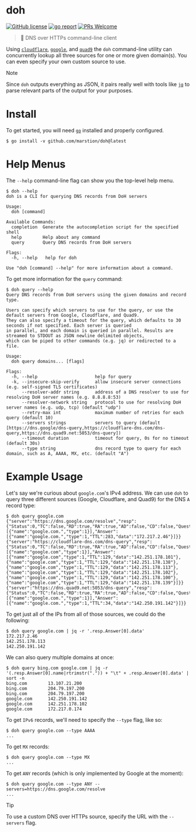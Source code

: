 # doh

[![GitHub license](https://img.shields.io/badge/license-MIT-blue.svg)](https://github.com/marstion/doh/blob/master/LICENSE)
[![go report](https://goreportcard.com/badge/github.com/marstion/doh)](https://goreportcard.com/report/github.com/marstion/doh)
[![PRs Welcome](https://img.shields.io/badge/PRs-welcome-brightgreen.svg)](https://github.com/marstion/doh/pulls)

> 🍩  DNS over HTTPs command-line client

Using [`cloudflare`](https://developers.cloudflare.com/1.1.1.1/dns-over-https/), [`google`](https://developers.google.com/speed/public-dns/docs/dns-over-https), and [`quad9`](https://quad9.net/doh-quad9-dns-servers/) the `doh` command-line utility can concurrently lookup all three sources for one or more given domain(s). You can even specify your own custom source to use.

> [!NOTE]
> Since `doh` outputs everything as JSON, it pairs really well with tools like [`jq`](https://stedolan.github.io/jq/) to parse relevant parts of the output for your purposes.

# Install

To get started, you will need [`go`](https://golang.org/doc/install) installed and properly configured.

```shell
$ go install -v github.com/marstion/doh@latest
```

# Help Menus

The `--help` command-line flag can show you the top-level help menu.

```console
$ doh --help
doh is a CLI for querying DNS records from DoH servers

Usage:
  doh [command]

Available Commands:
  completion  Generate the autocompletion script for the specified shell
  help        Help about any command
  query       Query DNS records from DoH servers

Flags:
  -h, --help   help for doh

Use "doh [command] --help" for more information about a command.
```

To get more information for the `query` command:
```console
$ doh query --help
Query DNS records from DoH servers using the given domains and record type.

Users can specify which servers to use for the query, or use the default servers from Google, Cloudflare, and Quad9.
They can also specify a timeout for the query, which defaults to 30 seconds if not specified. Each server is queried
in parallel, and each domain is queried in parallel. Results are streamed to STDOUT as JSON newline delimited objects,
which can be piped to other commands (e.g. jq) or redirected to a file.

Usage:
  doh query domains... [flags]

Flags:
  -h, --help                      help for query
  -k, --insecure-skip-verify      allow insecure server connections (e.g. self-signed TLS certificates)
      --resolver-addr string      address of a DNS resolver to use for resolving DoH server names (e.g. 8.8.8.8:53)
      --resolver-network string   protocol to use for resolving DoH server names (e.g. udp, tcp) (default "udp")
      --retry-max int             maximum number of retries for each query (default 10)
      --servers strings           servers to query (default [https://dns.google/dns-query,https://cloudflare-dns.com/dns-query,https://dns.quad9.net:5053/dns-query])
      --timeout duration          timeout for query, 0s for no timeout (default 30s)
      --type string               dns record type to query for each domain, such as A, AAAA, MX, etc. (default "A")
```

# Example Usage

Let's say we're curious about `google.com`'s IPv4 address. We can use `doh` to query three different sources (Google, Cloudflare, and Quad9) for the DNS `A` record type:

```console
$ doh query google.com
{"server":"https://dns.google.com/resolve","resp":{"Status":0,"TC":false,"RD":true,"RA":true,"AD":false,"CD":false,"Question":[{"name":"google.com.","type":1}],"Answer":[{"name":"google.com.","type":1,"TTL":283,"data":"172.217.2.46"}]}}
{"server":"https://cloudflare-dns.com/dns-query","resp":{"Status":0,"TC":false,"RD":true,"RA":true,"AD":false,"CD":false,"Question":[{"name":"google.com","type":1}],"Answer":[{"name":"google.com","type":1,"TTL":129,"data":"142.251.178.101"},{"name":"google.com","type":1,"TTL":129,"data":"142.251.178.138"},{"name":"google.com","type":1,"TTL":129,"data":"142.251.178.113"},{"name":"google.com","type":1,"TTL":129,"data":"142.251.178.102"},{"name":"google.com","type":1,"TTL":129,"data":"142.251.178.100"},{"name":"google.com","type":1,"TTL":129,"data":"142.251.178.139"}]}}
{"server":"https://dns.quad9.net:5053/dns-query","resp":{"Status":0,"TC":false,"RD":true,"RA":true,"AD":false,"CD":false,"Question":[{"name":"google.com.","type":1}],"Answer":[{"name":"google.com.","type":1,"TTL":34,"data":"142.250.191.142"}]}}
```

To get just all of the IPs from all of those sources, we could do the following:

```console
$ doh query google.com | jq -r '.resp.Answer[0].data'
172.217.2.46
142.251.178.113
142.250.191.142
```

We can also query multiple domains at once:

```console
$ doh query bing.com google.com | jq -r '(.resp.Answer[0].name|rtrimstr(".")) + "\t" + .resp.Answer[0].data' | sort -n
bing.com        13.107.21.200
bing.com        204.79.197.200
bing.com        204.79.197.200
google.com      142.250.191.142
google.com      142.251.178.102
google.com      172.217.0.174
```

To get `IPv6` records, we'll need to specify the `--type` flag, like so:

```console
$ doh query google.com --type AAAA
...
```

To get `MX` records:

```console
$ doh query google.com --type MX
...
```

To get `ANY` records (which is only implemented by Google at the moment):

```console
$ doh query google.com --type ANY --servers=https://dns.google.com/resolve
...
```

> [!TIP]
>  To use a custom DNS over HTTPs source, specify the URL with the `--servers` flag.
